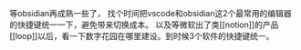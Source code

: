 

等obsidian再成熟一些了，
找个时间把vscode和obsidian这2个最常用的编辑器的快捷键统一一下，避免带来切换成本。
以及等微软出了类[[notion]]的产品[[loop]]以后，看一下数字花园在哪里建设。到时候3个软件的快捷键统一。
